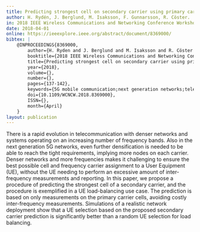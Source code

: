 ```yaml
---
title: Predicting strongest cell on secondary carrier using primary carrier data
author: H. Rydén, J. Berglund, M. Isaksson, F. Gunnarsson, R. Cöster.
in: 2018 IEEE Wireless Communications and Networking Conference Workshops (WCNCW)
date: 2018-04-01
online: https://ieeexplore.ieee.org/abstract/document/8369000/
bibtex: |
    @INPROCEEDINGS{8369000, 
        author={H. Ryden and J. Berglund and M. Isaksson and R. Cöster and F. Gunnarsson}, 
        booktitle={2018 IEEE Wireless Communications and Networking Conference Workshops (WCNCW)}, 
        title={Predicting strongest cell on secondary carrier using primary carrier data}, 
        year={2018}, 
        volume={}, 
        number={}, 
        pages={137-142}, 
        keywords={5G mobile communication;next generation networks;telecommunication traffic;primary carrier data;frequency bands;frequency carrier assignment;User Equipment;UE load-balancing use case;primary carrier cells;secondary carrier prediction;random UE selection;next generation 5G networks;inter-frequency measurements;Conferences;Frequency measurement;Load modeling;Timing;Urban areas;Self-organizing networks;Load management}, 
        doi={10.1109/WCNCW.2018.8369000}, 
        ISSN={}, 
        month={April}
    }
layout: publication
---
```


There is a rapid evolution in telecommunication with denser networks and systems operating on an increasing number of frequency bands. Also in the next generation 5G networks, even further densification is needed to be able to reach the tight requirements, implying more nodes on each carrier. Denser networks and more frequencies makes it challenging to ensure the best possible cell and frequency carrier assignment to a User Equipment (UE), without the UE needing to perform an excessive amount of inter-frequency measurements and reporting. In this paper, we propose a procedure of predicting the strongest cell of a secondary carrier, and the procedure is exemplified in a UE load-balancing use case. The prediction is based on only measurements on the primary carrier cells, avoiding costly inter-frequency measurements. Simulations of a realistic network deployment show that a UE selection based on the proposed secondary carrier prediction is significantly better than a random UE selection for load balancing.

